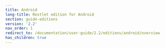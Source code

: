 ```yaml
---
title: Android
long-title: Restlet edition for Android
section: guide-editions
version: '2.2'
nav_order: 1
redirect_to: /documentation/user-guide/2.2/editions/android/overview
has_children: true
---
```

